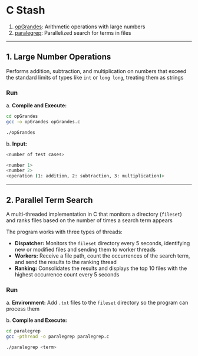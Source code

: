 # C Stash

1. [opGrandes](#1-opgrandes): Arithmetic operations with large numbers
2. [paralegrep](#2-paralegrep): Parallelized search for terms in files

---

## 1. Large Number Operations

Performs addition, subtraction, and multiplication on numbers that exceed the standard limits of types like `int` or `long long`, treating them as strings

### Run

a. **Compile and Execute:**

```bash
cd opGrandes
gcc -o opGrandes opGrandes.c

./opGrandes
```

b. **Input:**

```bash
<number of test cases>

<number 1>
<number 2>
<operation (1: addition, 2: subtraction, 3: multiplication)>
```

---

## 2. Parallel Term Search

A multi-threaded implementation in C that monitors a directory (`fileset`) and ranks files based on the number of times a search term appears

The program works with three types of threads:

* **Dispatcher:** Monitors the `fileset` directory every 5 seconds, identifying new or modified files and sending them to worker threads
* **Workers:** Receive a file path, count the occurrences of the search term, and send the results to the ranking thread
* **Ranking:** Consolidates the results and displays the top 10 files with the highest occurrence count every 5 seconds

### Run

a. **Environment:** Add `.txt` files to the `fileset` directory so the program can process them

b. **Compile and Execute:**

```bash
cd paralegrep
gcc -pthread -o paralegrep paralegrep.c

./paralegrep <term>
```
